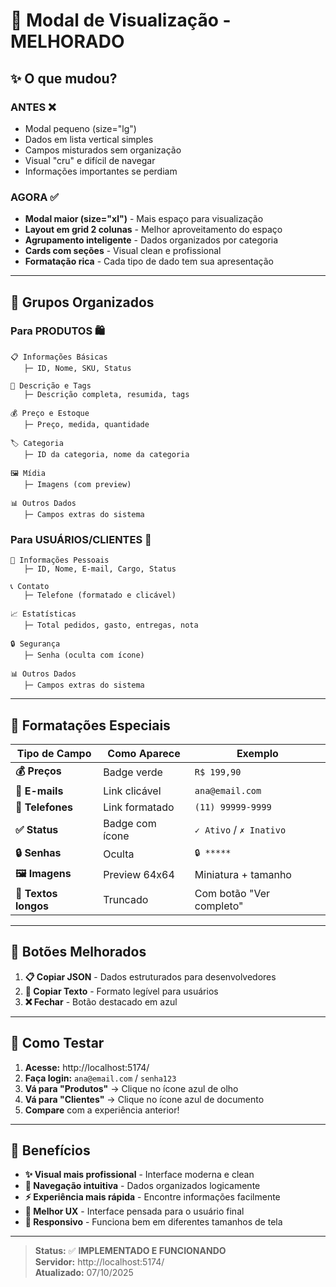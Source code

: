# 🎉 Modal de Visualização - MELHORADO

## ✨ O que mudou?

### **ANTES** ❌
- Modal pequeno (size="lg")
- Dados em lista vertical simples
- Campos misturados sem organização
- Visual "cru" e difícil de navegar
- Informações importantes se perdiam

### **AGORA** ✅
- **Modal maior (size="xl")** - Mais espaço para visualização
- **Layout em grid 2 colunas** - Melhor aproveitamento do espaço
- **Agrupamento inteligente** - Dados organizados por categoria
- **Cards com seções** - Visual clean e profissional
- **Formatação rica** - Cada tipo de dado tem sua apresentação

---

## 🎯 **Grupos Organizados**

### Para **PRODUTOS** 🛍️
```
📋 Informações Básicas
   ├─ ID, Nome, SKU, Status

📝 Descrição e Tags  
   ├─ Descrição completa, resumida, tags

💰 Preço e Estoque
   ├─ Preço, medida, quantidade

🏷️ Categoria
   ├─ ID da categoria, nome da categoria

🖼️ Mídia
   ├─ Imagens (com preview)

📊 Outros Dados
   ├─ Campos extras do sistema
```

### Para **USUÁRIOS/CLIENTES** 👥
```
👤 Informações Pessoais
   ├─ ID, Nome, E-mail, Cargo, Status

📞 Contato
   ├─ Telefone (formatado e clicável)

📈 Estatísticas  
   ├─ Total pedidos, gasto, entregas, nota

🔒 Segurança
   ├─ Senha (oculta com ícone)

📊 Outros Dados
   ├─ Campos extras do sistema
```

---

## 🎨 **Formatações Especiais**

| Tipo de Campo | Como Aparece | Exemplo |
|---------------|--------------|---------|
| **💰 Preços** | Badge verde | `R$ 199,90` |
| **📧 E-mails** | Link clicável | `ana@email.com` |
| **📱 Telefones** | Link formatado | `(11) 99999-9999` |
| **✅ Status** | Badge com ícone | `✓ Ativo` / `✗ Inativo` |
| **🔒 Senhas** | Oculta | `🔒 *****` |
| **🖼️ Imagens** | Preview 64x64 | Miniatura + tamanho |
| **📄 Textos longos** | Truncado | Com botão "Ver completo" |

---

## 🔧 **Botões Melhorados**

1. **📋 Copiar JSON** - Dados estruturados para desenvolvedores
2. **📝 Copiar Texto** - Formato legível para usuários
3. **❌ Fechar** - Botão destacado em azul

---

## 🧪 **Como Testar**

1. **Acesse:** http://localhost:5174/
2. **Faça login:** `ana@email.com` / `senha123`
3. **Vá para "Produtos"** → Clique no ícone azul de olho
4. **Vá para "Clientes"** → Clique no ícone azul de documento
5. **Compare** com a experiência anterior!

---

## 🚀 **Benefícios**

- **✨ Visual mais profissional** - Interface moderna e clean
- **🧭 Navegação intuitiva** - Dados organizados logicamente  
- **⚡ Experiência mais rápida** - Encontre informações facilmente
- **👥 Melhor UX** - Interface pensada para o usuário final
- **📱 Responsivo** - Funciona bem em diferentes tamanhos de tela

---

> **Status:** ✅ **IMPLEMENTADO E FUNCIONANDO**  
> **Servidor:** http://localhost:5174/  
> **Atualizado:** 07/10/2025